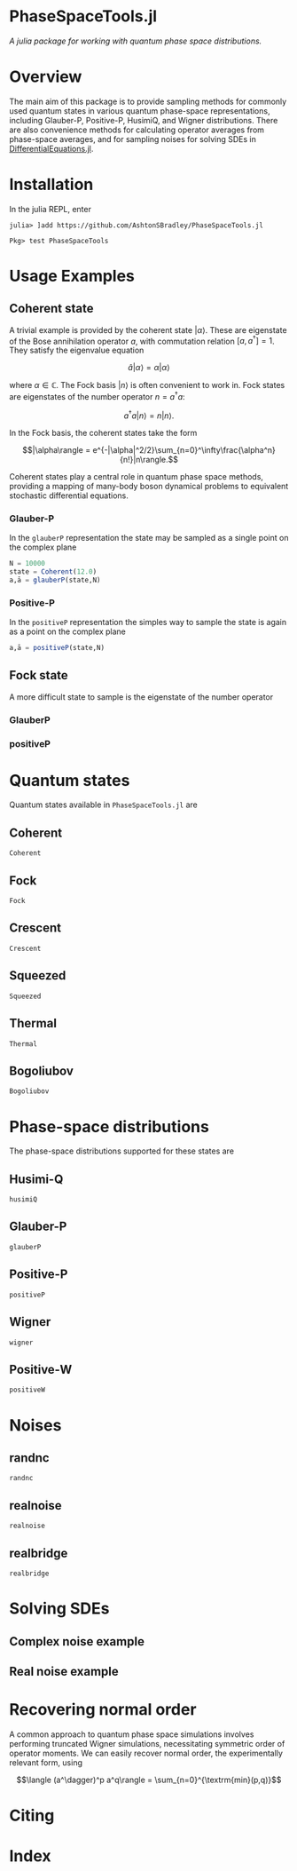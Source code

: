 # PhaseSpaceTools.jl
_A julia package for working with quantum phase space distributions._

# Overview
The main aim of this package is to provide sampling methods for commonly used quantum states in various quantum phase-space representations, including Glauber-P, Positive-P, HusimiQ, and Wigner distributions. There are also convenience methods for calculating operator averages from phase-space averages, and for sampling noises for solving SDEs in [DifferentialEquations.jl](https://github.com/JuliaDiffEq/DifferentialEquations.jl).

# Installation
In the julia REPL, enter

`julia> ]add https://github.com/AshtonSBradley/PhaseSpaceTools.jl`

`Pkg> test PhaseSpaceTools`

# Usage Examples

## Coherent state
A trivial example is provided by the coherent state $|\alpha\rangle$. These are eigenstate of the Bose annihilation operator $a$, with commutation relation $[a,a^\dagger]=1$. They satisfy the eigenvalue equation

```math
 {\hat a}|\alpha\rangle = \alpha|\alpha\rangle
```

where $\alpha\in ℂ$. The Fock basis $|n\rangle$ is often convenient to work in. Fock states are eigenstates of the number operator $n=a^† a$:

```math
a^† a|n\rangle = n|n\rangle.
```

In the Fock basis, the coherent states take the form

```math
|\alpha\rangle = e^{-|\alpha|^2/2}\sum_{n=0}^\infty\frac{\alpha^n}{n!}|n\rangle.
```

Coherent states play a central role in quantum phase space methods, providing a mapping of many-body boson dynamical problems to equivalent stochastic differential equations.

### Glauber-P
In the `glauberP` representation the state may be sampled as a single point on the complex plane

```julia
N = 10000
state = Coherent(12.0)
a,ā = glauberP(state,N)
```
### Positive-P
In the `positiveP` representation the simples way to sample the state is again as a point on the complex plane

```julia
a,ā = positiveP(state,N)
```

## Fock state
A more difficult state to sample is the eigenstate of the number operator
### GlauberP

### positiveP

# Quantum states
Quantum states available in `PhaseSpaceTools.jl` are

## Coherent
```@docs
Coherent
```
## Fock
```@docs
Fock
```
## Crescent
```@docs
Crescent
```
## Squeezed
```@docs
Squeezed
```
## Thermal
```@docs
Thermal
```
## Bogoliubov
```@docs
Bogoliubov
```

# Phase-space distributions
The phase-space distributions supported for these states are

## Husimi-Q
```@docs
husimiQ
```
## Glauber-P
```@docs
glauberP
```
## Positive-P
```@docs
positiveP
```
## Wigner
```@docs
wigner
```
## Positive-W
```@docs
positiveW
```

# Noises

## randnc
```@docs
randnc
```

## realnoise
```@docs
realnoise
```
## realbridge
```@docs
realbridge
```

# Solving SDEs

## Complex noise example

## Real noise example

# Recovering normal order
A common approach to quantum phase space simulations involves performing truncated Wigner simulations, necessitating symmetric order of operator moments. We can easily recover normal order, the experimentally relevant form, using

```math
\langle (a^\dagger)^p a^q\rangle = \sum_{n=0}^{\textrm{min}(p,q)}
```

# Citing

# Index

```@index
```
